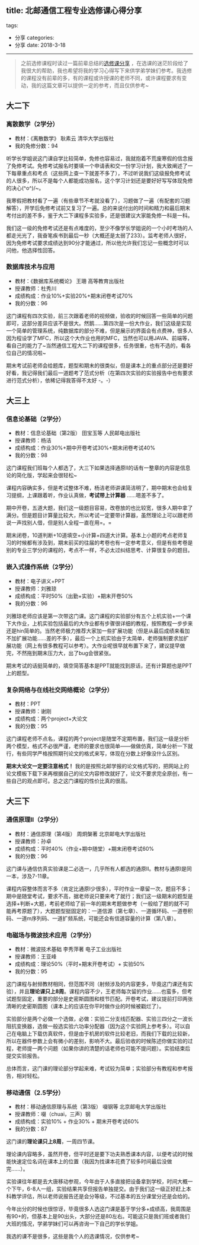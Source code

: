 title: 北邮通信工程专业选修课心得分享
---
tags: 
  - 分享
categories: 
  - 分享
date: 2018-3-18
---
> 之前选修课程时读过一篇前辈总结的[选修课分享](https://www.jianshu.com/p/cc4589413091) ，在选课的迷茫阶段给了我很大的帮助，我也希望将我的学习心得写下来供学弟学妹们参考。我选修的课程没有前辈的多，有的课程或许授课的老师不同，或许课程要求有变动，我的这篇文章可以提供一定的参考，而且仅供参考~

<!--more-->

## 大二下

### 离散数学（2学分）

- 教材：《离散数学》 耿素云 清华大学出版社
- 我的免修分数：94

听学长学姐说这门课自学比较简单，免修也容易过，我就抱着不荒废寒假的信念报了免修考试。免修考试报名时要填一个申请表和交一份学习计划，我大致阐述了一下每章重点和考点（这些网上查一下就差不多了），不过听说我们这级报免修考试的人很多，所以不是每个人都能成功报名，这个学习计划还是要好好写写体现免修的决心\(^o^)/~。

我寒假把教材看了一遍（有些章节不考就没看了），习题做了一遍（有配套的习题解答），开学后免修考试前又复习了一遍。总的来说付出的时间和精力和最后期末考付出的差不多，鉴于大二下课程多实验多，还是很建议大家能免修一科是一科。

我们这一级的免修考试还是有点难度的，至少不像学长学姐说的一个小时考场的人都走光光了，我奋笔疾书到最后一秒（大概还是太弱了233）。监考老师人很好，因为免修考试要求成绩达到90分才能通过，所以他允许我们忘记一些概念时可以问他，他选择性回答。

### 数据库技术与应用

- 教材：《数据库系统概论》 王珊 高等教育出版社
- 授课教师：杜秀川
- 成绩构成：作业10%+实验20%+期末闭卷考试70%
- 我的分数：96

这门课程有四次实验，前三次跟着老师的视频做，验收的时候回答一些简单的问题即可，这部分差异应该不是很大。然鹅……第四次是一份大作业，我们这级是实现一个简单的管理系统，纯数据库的部分不难，但是展示的界面会有点费神，很多人因为程设学了MFC，所以这个大作业也用的MFC，当然也可以用JAVA、前端等，看自己的能力了~当然通信工程大二下的课程很多，任务很重，也有不选的，看各位自己的情况啦~

期末考试前老师会给题库，题型和期末的很类似，但是课本上的重点部分还是要好好看，我记得我们最后一道题考了范式分析（在第四次实验的实验报告中也有要求进行范式分析），依稀记得我答得不太好 -。-）

## 大三上

### 信息论基础（2学分）

- 教材：信息论基础（第2版） 田宝玉等 人民邮电出版社
- 授课教师：杨洁
- 成绩构成：作业30%+期中开卷考试30%+期末闭卷考试40%
- 我的分数：98

这门课程我们班每个人都选了，大三下如果选择通原II的话有一整章的内容是信息论的简化版，学起来会很轻松~

课程内容确实多，但是考试整体不难，杨洁老师讲课简洁明了，期中期末也会给复习提纲，上课跟着听，作业认真做，**考试带上计算器** ……嗯差不多了。

期中开卷，五道大题，我们这一级题目容易，改卷放的也比较宽，很多人期中拿了满分。但是题目计算量比较大，所以考试一定要带计算器，虽然理论上可以跟老师说一声找别人借，但是别人全程一直在用=。=

期末闭卷，10道判断+10道填空+小计算+四道大计算。基本上小题的考点老师复习的时候都有涉及到，期末前买的往届的考卷也有一定参考意义，但是有些考卷是别的专业三学分的课程的，考点不一样，不必太过纠结思考、计算很复杂的题目。

### 嵌入式操作系统（2学分）

- 教材：电子讲义+PPT
- 授课教师：刘雅琼
- 成绩构成：平时50%（出勤+实验）+期末开卷50%
- 我的分数：96

刘雅琼老师应该是第一次带这门课。这门课程的实验部分有五个上机实验+一个课下大作业，上机实验包括最后的大作业都有步骤很详细的教程，按照教程一步步来还是hin简单的。当然老师极力推荐大家加一些扩展功能（但是从最后成绩来看加不加扩展功能……差的不多），最后一个上机实验由于太简单，老师强制要求加扩展功能（网上有很多教程可以参考）。大作业呢很早就布置下来了，建议提早做完，不然拖到期末压力大，出了bug会很紧张。

期末考试的话挺简单的，填空简答基本是PPT就能找到原话，还有计算题也是PPT上的题型。

### 复杂网络与在线社交网络概论（2学分）

- 教材：PPT
- 授课教师：谢刚
- 成绩构成：两个project+大论文
- 我的分数：95

这门课程老师不点名，课程的两个project是随堂不定期布置，我们这一级是分析两个模型，格式不必很严谨，老师的要求也很简单——做做仿真，简单分析一下就行，有些同学严格按照期刊论文的格式来写，体现在分数上好像没什么区别。

**期末大论文一定要注意格式！** 我的是按照北邮学报的论文格式写的，把网站上的论文模板下载下来再根据自己的论文内容修改就好了，论文不要求完全原创，有一些自己的观点即可。总之这门课程的性价比真的很高。

## 大三下

### 通信原理II（2学分）

- 教材：通信原理（第4版） 周炯槃著 北京邮电大学出版社
- 授课教师：孙卓
- 成绩构成：平时40%（作业+期中随堂）+期末闭卷考试60%
- 我的分数：96

这门课与通信仿真实验课是二必选一，几乎所有人都选的通原II。教材与通原I是同一本，涉及7-11章。

课程内容整体而言不多（肯定比通原I少很多），平时作业一章留一次，题目不多；期中是随堂考试，要求不高，据老师说只要来考了就行；我们这一级期末的题型是选择+判断+大题，考前老师给了前一年的期末考题做参考（一般给了题的就不可能再考原题了），大题题型挺固定的：一道信源（第七章）、一道循环码、一道卷积码、一道m序列码、一道扩频系统，可能还会有信道容量的计算（第八章）。

### 电磁场与微波技术应用（2学分）

- 教材：微波技术基础 李秀萍著 电子工业出版社
- 授课教师：王亚峰
- 成绩构成：理论50%（平时+期末开卷考试）+ 实验50%
- 我的分数：95

这门课程与射频教材相同，但范围不同（射频涉及的内容更多，毕竟这门课还有实验），并且**理论课只上8周**。课程内容不少，王老师每次留的作业……也蛮多，但考试题型固定，重要的部分是史密斯圆图和枝节匹配。开卷考试，建议提前打印两张清晰的史密斯圆图（课本上的应该在你平时做作业的时候被戳烂了）。

实验部分是两个必做一个选做，必做：实验二分支线匹配器、实验三四分之一波长阻抗变换器，选做一般选实验六功率分配器（因为这个实验网上参考多）。可以自己在电脑上下载仿真软件，但是由于机房的软件比较老旧，而我们下载的比较新，所以在器件参数上会有微小的差别，影响不大。最后验收的时候陈述你做实验的过程，老师提一两个问题（如果你讲的清楚的话老师也可能不提问题）。实验结束后提交实验报告。

总体而言，这门课的理论部分学起来难，考试较为简单；实验部分有教程和参考报告，相对轻松。

### 移动通信（2.5学分）

- 教材：移动通信原理与系统（第3版） 啜钢等 北京邮电大学出版社
- 授课教师：啜（chuai，三声）钢
- 成绩构成：实验10% + 作业30% + 期末开卷考试60%
- 我的分数：87

这门课的**理论课只上8周**，一周四节课。

理论课内容略多，虽然开卷，但平时还是要下功夫熟悉课本内容，以便考试的时候能快速定位名词在课本上的位置（我因为找课本花费了较多时间最后没做完……）。

实验课往年都是去大唐移动参观，今年由于人多直接把设备拿到学校，时间大概一个下午，6-8人一组，实验结果共享但报告单独提交。由于我们这一级正好赶上本科教学评估，所以老师说报告还是会分等级，不过基本的五分课堂分还是会给的。

今年出分的时候也很惊讶，毕竟很多人选这门课是基于学分多+成绩高，我周围是有90+的，但基本上是90出头，大部分还是80左右。可能这只是我们班或者我们大班的情况，学弟学妹们可以再咨询一下自己的学长学姐。



我选的课不是很多，这些是我个人的选课情况，仅供参考~